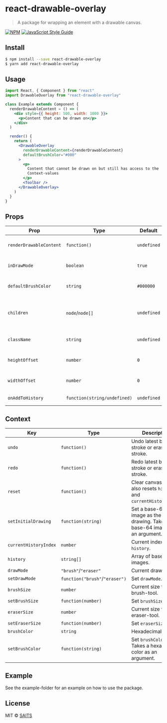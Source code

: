 # react-drawable-overlay

> A package for wrapping an element with a drawable canvas.

[![NPM](https://img.shields.io/npm/v/react-drawable-overlay.svg)](https://www.npmjs.com/package/react-drawable-overlay) [![JavaScript Style Guide](https://img.shields.io/badge/code_style-standard-brightgreen.svg)](https://standardjs.com)

## Install

```bash
$ npm install --save react-drawable-overlay
$ yarn add react-drawable-overlay
```

## Usage

```jsx
import React, { Component } from "react"
import DrawableOverlay from "react-drawable-overlay"

class Example extends Component {
  renderDrawableContent = () => (
    <div style={{ height: 500, width: 1000 }}>
      <p>Content that can be drawn on</p>
    </div>
  )

  render() {
    return (
      <DrawableOverlay
        renderDrawableContent={renderDrawableContent}
        defaultBrushColor="#000"
      >
        <p>
          Content that cannot be drawn on but still has access to the
          Context-values
        </p>
        <Toolbar />
      </DrawableOverlay>
    )
  }
}
```

## Props

<!-- This table was generated via http://www.tablesgenerator.com/markdown_tables -->

| Prop                    | Type                         | Default     | Description                                                           |
| ----------------------- | ---------------------------- | ----------- | --------------------------------------------------------------------- |
| `renderDrawableContent` | `function()`                 | `undefined` | Returns the element to draw on. (Required)                            |
| `inDrawMode`            | `boolean`                    | `true`      | Whether or not you can draw on the element.                           |
| `defaultBrushColor`     | `string`                     | `#000000`   | Hexadecimal color on the initial render.                              |
| `children`              | `node`/`node[]`              | `undefined` | The children cannot be drawn on, but they have access to the context. |
| `className`             | `string`                     | `undefined` | Add a class name to DrawableOverlay.                                  |
| `heightOffset`          | `number`                     | `0`         | Used to narrow down drawable area in y-axis.                          |
| `widthOffset`           | `number`                     | `0`         | Used to narrow down drawable area in x-axis.                          |
| `onAddToHistory`        | `function(string/undefined)` | `undefined` | Callback on brush stroke.                                             |

## Context

<!-- This table was generated via http://www.tablesgenerator.com/markdown_tables -->

| Key                   | Type                           | Description                                                                       |
| --------------------- | ------------------------------ | --------------------------------------------------------------------------------- |
| `undo`                | `function()`                   | Undo latest brush stroke or eraser stroke.                                        |
| `redo`                | `function()`                   | Redo latest brush stroke or eraser stroke.                                        |
| `reset`               | `function()`                   | Clear canvas. This also resets `history` and `currentHistoryIndex`.               |
| `setInitialDrawing`   | `function(string)`             | Set a base-64 image as the initial drawing. Takes a base-64 image as an argument. |
| `currentHistoryIndex` | `number`                       | Current index in `history`.                                                       |
| `history`             | `string[]`                     | Array of base-64 images.                                                          |
| `drawMode`            | `"brush"`/`"eraser"`           | Current draw mode.                                                                |
| `setDrawMode`         | `function("brush"`/`"eraser")` | Set `drawMode`.                                                                   |
| `brushSize`           | `number`                       | Current size for the brush-tool.                                                  |
| `setBrushSize`        | `function(number)`             | Set `brushSize`.                                                                  |
| `eraserSize`          | `number`                       | Current size for the eraser-tool.                                                 |
| `setEraserSize`       | `function(number)`             | Set `eraserSize`.                                                                 |
| `brushColor`          | `string`                       | Hexadecimal color.                                                                |
| `setBrushColor`       | `function(string)`             | Set `brushColor`. Takes a hexadecimal color as an argument.                       |

## Example

See the example-folder for an example on how to use the package.

## License

MIT © [SAITS](https://github.com/SAITS)
